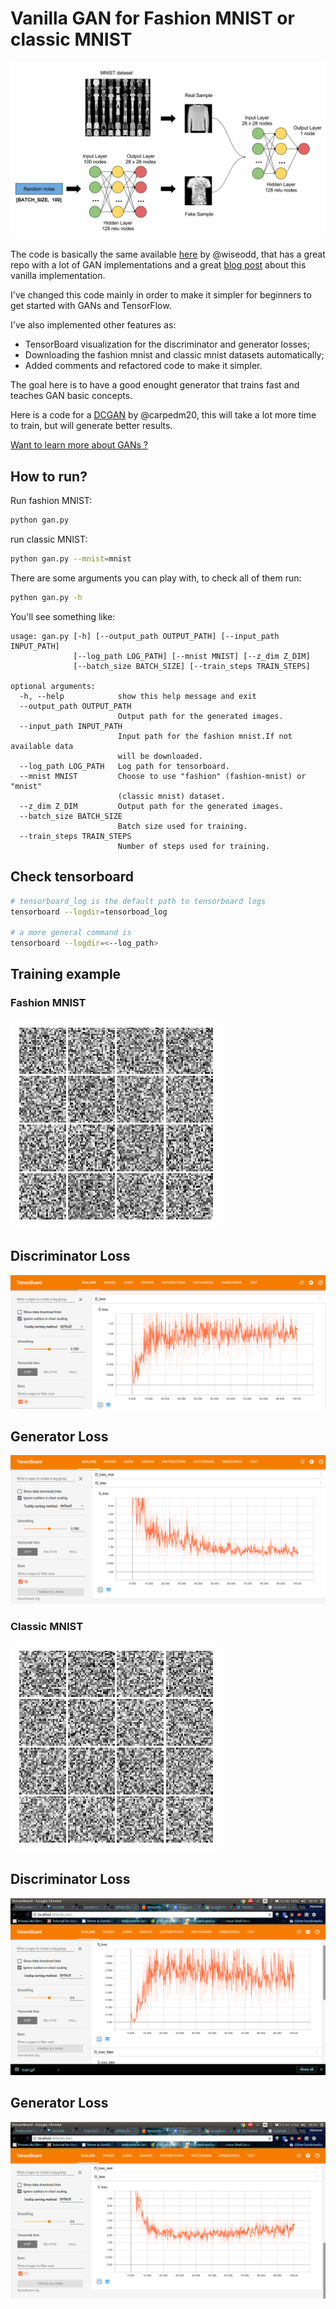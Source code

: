 # Vanilla GAN for Fashion MNIST or classic MNIST

![](imgs/vanilla_gan_detailed_arch.png)

The code is basically the same available [here](https://github.com/wiseodd/generative-models/blob/master/GAN/vanilla_gan/gan_tensorflow.py)
by  @wiseodd, that has a great repo with a lot of GAN implementations
and a great [blog post](http://wiseodd.github.io/techblog/2016/09/17/gan-tensorflow/)
about this vanilla implementation.

I've changed this code mainly in order to make it simpler for
beginners to get started with GANs and TensorFlow.

I've also implemented other features as:

* TensorBoard visualization for the discriminator and
  generator losses;
* Downloading the fashion mnist and classic mnist datasets
  automatically;
* Added comments and refactored code to make it simpler.

The goal here is to have a good enought generator that trains
fast and teaches GAN basic concepts.

Here is a code for a [DCGAN](https://github.com/carpedm20/DCGAN-tensorflow)
by @carpedm20, this will take a lot more time to train, but will generate
better results.

[Want to learn more about GANs ?](https://github.com/mari-linhares/DeepLearning#gans)

## How to run?

Run fashion MNIST:

```bash
python gan.py
```

run classic MNIST:

```bash
python gan.py --mnist=mnist
```

There are some arguments you can play with, to check all of them
run:

```bash
python gan.py -h
```

You'll see something like:

```
usage: gan.py [-h] [--output_path OUTPUT_PATH] [--input_path INPUT_PATH]
              [--log_path LOG_PATH] [--mnist MNIST] [--z_dim Z_DIM]
              [--batch_size BATCH_SIZE] [--train_steps TRAIN_STEPS]

optional arguments:
  -h, --help            show this help message and exit
  --output_path OUTPUT_PATH
                        Output path for the generated images.
  --input_path INPUT_PATH
                        Input path for the fashion mnist.If not available data
                        will be downloaded.
  --log_path LOG_PATH   Log path for tensorboard.
  --mnist MNIST         Choose to use "fashion" (fashion-mnist) or "mnist"
                        (classic mnist) dataset.
  --z_dim Z_DIM         Output path for the generated images.
  --batch_size BATCH_SIZE
                        Batch size used for training.
  --train_steps TRAIN_STEPS
                        Number of steps used for training.
```

## Check tensorboard

```bash
# tensorboard_log is the default path to tensorboard logs
tensorboard --logdir=tensorboad_log

# a more general command is
tensorboard --logdir=<--log_path>
```

## Training example

### Fashion MNIST

![](imgs/fashion-mnist/train.gif)

## Discriminator Loss

![](imgs/fashion-mnist/D_loss.png)

## Generator Loss

![](imgs/fashion-mnist/G_loss.png)


### Classic  MNIST

![](imgs/mnist/train.gif)

## Discriminator Loss

![](imgs/mnist/D_loss.png)

## Generator Loss

![](imgs/mnist/G_loss.png)
